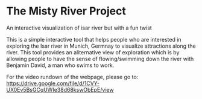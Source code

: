 # The Misty River Project
An interactive visualization of isar river but with a fun twist


This is a simple interactive tool that helps people who are interested in exploring the Isar river in Munich, Germnay to visualize
attractions along the river. This tool provides an aliternative view of exploration which is by allowing people to have the sense
of flowing/swimming down the river with Benjamin David, a man who swims to work.

For the video rundown of the webpage, please go to: https://drive.google.com/file/d/1CVY-UX0Ev5BsGCqUWIe38d68kswObEpE/view
